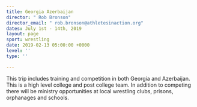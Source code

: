 ```yaml
---
title: Georgia Azerbaijan
director: " Rob Bronson"
director_email: " rob.bronson@athletesinaction.org"
dates: July 1st - 14th, 2019
layout: page
sport: wrestling
date: 2019-02-13 05:00:00 +0000
level: ''
type: ''

---
```

This trip includes training and competition in both Georgia and Azerbaijan. This is a high level college and post college team. In addition to competing there will be ministry opportunities at local wrestling clubs, prisons, orphanages and schools.